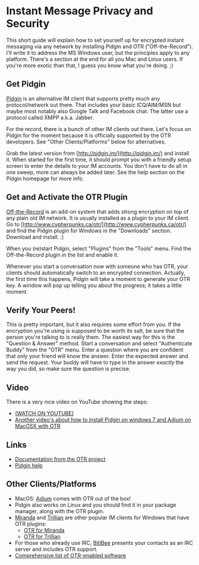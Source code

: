 # Instant Message Privacy and Security

This short guide will explain how to set yourself up for encrypted instant messaging via any network by installing Pidgin and OTR ("Off-the-Record"). I'll write it to address the MS Windows user, but the principles apply to any platform. There's a section at the end for all you Mac and Linux users. If you're more exotic than that, I guess you know what you're doing. ;)

## Get Pidgin

[Pidgin](http://pidgin.im) is an alternative IM client that supports pretty much any protocol/network out there. That includes your basic ICQ/AIM/MSN but maybe most notably also Google Talk and Facebook chat. The latter use a protocol called XMPP a.k.a. Jabber.

For the record, there is a bunch of other IM clients out there. Let's focus on Pidgin for the moment because it is officially supported by the OTR developers. See "Other Clients/Platforms" below for alternatives.

Grab the latest version from [http://pidgin.im/](http://pidgin.im/) and install it. When started for the first time, it should prompt you with a friendly setup screen to enter the details to your IM accounts. You don't have to do all in one sweep, more can always be added later. See the help section on the Pidgin homepage for more info.

## Get and Activate the OTR Plugin

[Off-the-Record](http://www.cypherpunks.ca/otr/) is an add-on system that adds strong encryption on top of any plain old IM network. It is usually installed as a plugin to your IM client. Go to [http://www.cypherpunks.ca/otr/](http://www.cypherpunks.ca/otr/) and find the Pidgin plugin for Windows in the "Downloads" section. Download and install. :)

When you (re)start Pidgin, select "Plugins" from the "Tools" menu. Find the Off-the-Record plugin in the list and enable it.

Whenever you start a conversation now with someone who has OTR, your clients should automatically switch to an encrypted connection.
Actually, the first time this happens, Pidgin will take a moment to generate your OTR key. A window will pop up telling you about the progress; it takes a little moment.

## Verify Your Peers!

This is pretty important, but it also requires some effort from you. If the encryption you're using is supposed to be worth its salt, be sure that the person you're talking to is really them. The easiest way for this is the "Question & Answer" method. Start a conversation and select "Authenticate Buddy" from the "OTR" menu. Enter a question where you are confident that only your friend will know the answer. Enter the expected answer and send the request. Your buddy will have to type in the answer *exactly* the way you did, so make sure the question is precise.

## Video

There is a very nice video on YouTube showing the steps:

 * [(WATCH ON YOUTUBE)](http://www.youtube.com/watch?v=aV6-s9o9bVw)
 * [Another video's about how to install Pidgin on windows 7 and Adium on MacOSX with OTR](http://telekommunist.nl/tutorials/)

## Links

 * [Documentation from the OTR project](http://www.cypherpunks.ca/otr/index.php#docs)
 * [Pidgin help](http://pidgin.im/support/)

## Other Clients/Platforms

 * MacOS: [Adium](http://adium.im/) comes with OTR out of the box!
 * Pidgin also works on Linux and you should find it in your package manager, along with the OTR plugin.
 * [Miranda](http://www.miranda-im.org/) and [Trillian](http://www.trillian.im/) are other popular IM clients for Windows that have OTR plugins:
   * [OTR for Miranda](http://addons.miranda-im.org/details.php?action=viewfile&id=2644)
   * [OTR for Trillian](http://trillianotr.kittyfox.net/)
 * For those who already use IRC, [BitlBee](http://www.bitlbee.org/) presents your contacts as an IRC server and includes OTR support.
 * [Comprehensive list of OTR-enabled software](http://www.cypherpunks.ca/otr/software.php)
